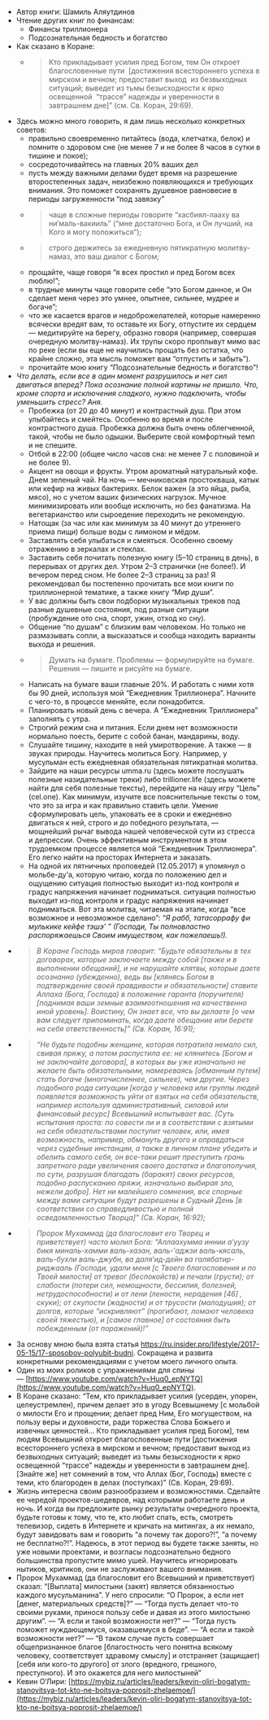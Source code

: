 - Автор книги: Шамиль Аляутдинов
- Чтение других книг по финансам:
	- Финансы триллионера
	- Подсознательная бедность и богатство
- Как сказано в Коране:
	- >Кто прикладывает усилия пред Богом, тем Он откроет благословенные пути 
	  [достижения всестороннего успеха в мирском и вечном; предоставит выход 
	  из безвыходных ситуаций; выведет из тьмы безысходности к ярко освещенной 
	  “трассе” надежды и уверенности в завтрашнем дне]” (см. Св. Коран, 29:69).
- Здесь можно много говорить, я дам лишь несколько конкретных советов:
	- правильно своевременно питайтесь (вода, клетчатка, белок) и помните о здоровом сне (не менее 7 и не более 8 часов в сутки в тишине и покое);
	- сосредоточивайтесь на главных 20% ваших дел
	- пусть между важными делами будет время на разрешение второстепенных задач, неизбежно появляющихся и требующих внимания. Это поможет сохранять душевное равновесие в периоды загруженности “под завязку”
	- >чаще в сложные периоды говорите “хасбиял-лааху ва ни‘маль-вакииль” (“мне достаточно Бога, и Он лучший, на Кого я могу положиться”);
	- >строго держитесь за ежедневную пятикратную молитву-намаз, это ваш диалог с Богом;
	- прощайте, чаще говоря “я всех простил и пред Богом всех люблю!”;
	- в трудные минуты чаще говорите себе “это Богом данное, и Он сделает меня через это умнее, опытнее, сильнее, мудрее и богаче”;
	- что же касается врагов и недоброжелателей, которые намеренно всячески вредят вам, то оставьте их Богу, отпустите их сердцем — медитируйте на берегу, образно говоря (например, совершая очередную молитву-намаз). Их трупы скоро проплывут мимо вас по реке (если вы еще не научились прощать без остатка, что крайне сложно, эта мысль поможет вам “отпустить и забыть”).
	- прочитайте мою книгу “Подсознательные бедность и богатство”!
- *Что делать, если все в один момент разрушилось и нет сил двигаться вперед? Пока осознание полной картины не пришло. Что, кроме спорта и исключения сладкого, нужно подключить, чтобы уменьшить стресс? Аня.*
	- Пробежка (от 20 до 40 минут) и контрастный душ. При этом улыбайтесь и смейтесь. Особенно во время и после контрастного душа. Пробежка должна быть очень облегченной, такой, чтобы не было одышки. Выберите свой комфортный темп и не спешите.
	- Отбой в 22:00 (общее число часов сна: не менее 7 с половиной и не более 9).
	- Акцент на овощи и фрукты. Утром ароматный натуральный кофе. Днем зеленый чай. На ночь — мечниковская простокваша, катык или кефир на живых бактериях. Белок важен (а это яйца, рыба, мясо), но с учетом ваших физических нагрузок. Мучное минимизировать или вообще исключить, но без фанатизма. На вегетарианство или сыроедение переходить не рекомендую.
	- Натощак (за час или как минимум за 40 минут до утреннего приема пищи) больше воды с лимоном и мёдом.
	- Заставлять себя улыбаться и смеяться. Особенно своему отражению в зеркалах и стеклах.
	- Заставить себя почитать полезную книгу (5–10 страниц в день), в перерывах от других дел. Утром 2–3 странички (не более!). И вечером перед сном. Не более 2–3 страниц за раз! Я рекомендовал бы постепенно прочитать все мои книги по триллионерной тематике, а также книгу “Мир души”.
	- У вас должны быть свои подборки музыкальных треков под разные душевные состояния, под разные ситуации (пробуждение ото сна, спорт, ужин, отход ко сну).
	- Общение “по душам” с близким вам человеком. Но только не размазывать сопли, а высказаться и сообща находить варианты выхода и решения.
	- >Думать на бумаге. Проблемы — формулируйте на бумаге. Решения — пишите и рисуйте на бумаге.
	- Написать на бумаге ваши главные 20%. И работать с ними хотя бы 90 дней, используя мой “Ежедневник Триллионера”. Начните с чего-то, в процессе меняйте, если понадобится.
	- Планировать новый день с вечера. А “Ежедневник Триллионера” заполнять с утра.
	- Строгий режим сна и питания. Если днем нет возможности нормально поесть, берите с собой банан, мандарины, воду.
	- Слушайте тишину, находите в ней умиротворение. А также — в звуках природы. Научитесь молиться Богу. Например, у мусульман есть ежедневная обязательная пятикратная молитва.
	- Зайдите на наши ресурсы umma.ru (здесь можете послушать полезные назидательные треки) либо trillioner.life (здесь можете найти для себя полезные тексты), перейдите на нашу игру “Цель” (cel.one). Как минимум, изучите все пояснительные тексты о том, что это за игра и как правильно ставить цели. Умение сформулировать цель, упаковать ее в сроки и ежедневно двигаться к ней, строго и до победного результата, — мощнейший рычаг вывода нашей человеческой сути из стресса и депрессии. Очень эффективным инструментом в этом трудоемком процессе является мой “Ежедневник Триллионера”. Его легко найти на просторах Интернета и заказать.
	- На одной их пятничных проповедей (12.05.2017) я упомянул о мольбе-ду‘а, которую читаю, когда по положению дел и ощущению ситуация полностью выходит из-под контроля и градус напряжения начинает подниматься. ситуация полностью выходит из-под контроля и градус напряжения начинает подниматься. Вот эта молитва, читаемая на этапе, когда “все возможное и невозможное сделано”:
	  *“Я рабб, татасоррафу фи мулькике кейфе тэшэ’ ” (Господи, Ты полновластно распоряжаешься Своим имуществом, как пожелаешь!).*
- >*В Коране Господь миров говорит: “Будьте обязательны в тех договорах, которые заключаете между собой [также и в выполнении обещаний], и не нарушайте клятвы, которые даете осознанно (убежденно), ведь вы [клянясь Богом в подтверждение своей правдивости и обязательности] ставите Аллаха (Бога, Господа) в положение гаранта (поручителя) [поднимая ваши земные взаимоотношения на качественно иной уровень]. Воистину, Он знает все, что вы делаете [о чем вам следует припоминать, когда даете обещание или берете на себя ответственность]” (Св. Коран, 16:91);*
- >*“Не будьте подобны женщине, которая потратила немало сил, свивая пряжу, а потом распустила ее: не клянитесь [Богом и не заключайте договора], в которых вы уже изначально не желаете быть обязательными, намереваясь [обманным путем] стать богаче (многочисленнее, сильнее), чем другие. Через подобного рода ситуации [когда у человека или группы людей появляется возможность уйти от взятых на себя обязательств, например используя административный, силовой или финансовый ресурс] Всевышний испытывает вас. [Суть испытания проста: по совести ли и в соответствии с взятыми на себя обязательствами поступит человек, или, имея возможность, например, обмануть другого и оправдаться через судебные инстанции, а также в личном плане убедить и обелить самого себя, он все-таки решит преступить грань запретного ради увеличения своего достатка и благополучия, по сути, разрушая благодать (баракят) своих ресурсов, подобно распусканию пряжи, изначально выбирая зло, нежели добро]. Нет ни малейшего сомнения, все спорные между вами ситуации будут разрешены в Судный День [в соответствии со справедливостью и полной осведомленностью Творца]” (Св. Коран, 16:92);*
- >*Пророк Мухаммад (да благословит его Творец и приветствует) часто молил Бога: “Аллаахумма иннии а‘уузу бикя миналь-хамми валь-хазан, валь-‘аджзи валь-кясаль, валь-бухли валь-джубн, ва даля‘ид-дейн ва галябатир-риджааль (Господи, удали меня [с Твоего благословения и по Твоей милости] от тревог (беспокойств) и печали (грусти); от слабости (потери сил, немощности, бессилия, болезней, нетрудоспособности) и от лени (лености, нерадения [46] , скуки); от скупости (жадности) и от трусости (малодушия); от долгов, которые “искривляют” (прогибают, ломают человека своей тяжестью), и [самое главное] от состояния быть побежденным (от поражений)!”*
- За основу мною была взята статья https://ru.insider.pro/lifestyle/2017-05-15/17-sposobov-polyubit-budni. Сокращена и развита конкретными рекомендациями с учетом моего личного опыта.
- Один из моих роликов с упражнениями для спины — [https://www.youtube.com/watch?v=Huq0_epNYTQ](https://www.youtube.com/watch?v=Huq0_epNYTQ).
- В Коране сказано: “Тем, кто прикладывает усилия (усерден, упорен, целеустремлен), причем делает это в угоду Всевышнему [с мольбой о милости Его и прощении; делает пред Ним, Его могуществом, на пользу веры и духовности, ради торжества Слова Божьего и извечных ценностей… Кто прикладывает усилия пред Богом], тем людям Всевышний откроет благословенные пути [достижения всестороннего успеха в мирском и вечном; предоставит выход из безвыходных ситуаций; выведет из тьмы безысходности к ярко освещенной “трассе” надежды и уверенности в завтрашнем дне]. [Знайте же] нет сомнений в том, что Аллах (Бог, Господь) вместе с теми, кто благороден в делах (поступках)” (Св. Коран, 29:69).
- Жизнь интересна своим разнообразием и возможностями. Сделайте ее чередой проектов-шедевров, над которыми работаете день и ночь. И когда вы предложите рынку результаты очередного проекта, будьте готовы к тому, что те, кто любит спать, есть, смотреть телевизор, сидеть в Интернете и кричать на митингах, а их немало, будут завидовать вам и говорить “а почему так дорого?!”, “а почему не бесплатно?!”. Надеюсь, в этот период вы будете также заняты, но уже новыми проектами, и возгласы подсознательно бедного большинства пропустите мимо ушей. Научитесь игнорировать нытиков, критиков, они не заслуживают вашего внимания.
- Пророк Мухаммад (да благословит его Всевышний и приветствует) сказал: “[Выплата] милостыни (закят) является обязанностью каждого мусульманина”. У него спросили: “О Пророк, а если нет [денег, материальных средств]?” — “Тогда пусть делает что-то своими руками, принося пользу себе и давая из этого милостыню другим”. — “А если и такой возможности нет?” — “Тогда пусть поможет нуждающемуся, оказавшемуся в беде”. — “А если и такой возможности нет?” — “В таком случае пусть совершает общепризнанное благое [благостность чего понятна всякому человеку, соответствует здравому смыслу] и отстраняет (защищает) [себя или кого-то другого] от злого (вредного, грешного, преступного). И это окажется для него милостыней”
- Кевин О‘Лири: [https://mybiz.ru/articles/leaders/kevin-oliri-bogatym-stanovitsya-tot-kto-ne-boitsya-poprosit-zhelaemoe/](https://mybiz.ru/articles/leaders/kevin-oliri-bogatym-stanovitsya-tot-kto-ne-boitsya-poprosit-zhelaemoe/)